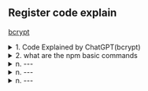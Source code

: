 ## Register code explain

[bcrypt](https://pypi.org/project/bcrypt/)

<details>
  <summary>1. Code Explained by ChatGPT(bcrypt)</summary>

  ### Code Explanation

This code defines a route for registering a user in a Flask web application using the `POST` method. Here's a breakdown of what each part does:

1. **Route Definition**: 
   ```python
   @app.route('/register', methods=['POST'])
   ```
   This line defines the `/register` endpoint that listens for `POST` requests. When a `POST` request is made to this URL, the `register()` function is called.

2. **Request Parsing**:
   ```python
   data = request.get_json()
   email = data.get('email')
   password = data.get('password')
   ```
   The `request.get_json()` method is used to retrieve the JSON body of the `POST` request. This is typically used when sending data (e.g., `email` and `password`) in JSON format. The `get()` method is used to extract the values for `email` and `password` from the incoming JSON data.

3. **Validation**:
   ```python
   if not email or not password:
       return jsonify({'message': 'Missing required fields'}), 400
   ```
   This checks if either the `email` or `password` is missing from the request. If either is missing, a `400 Bad Request` response is returned with a message indicating that required fields are missing.

4. **Hashing the Password**:
   ```python
   password_hash = bcrypt.hashpw(password.encode('utf-8'), bcrypt.gensalt())
   ```
   **Hashing the password** is a crucial security step to ensure that the actual password is never stored in the database in plain text. Instead, a hashed version of the password is saved, which is nearly impossible to reverse into the original password without significant computational effort. Here’s how the hashing works:
   - `password.encode('utf-8')`: The password is first encoded into bytes, as `bcrypt.hashpw()` expects bytes rather than a string.
   - `bcrypt.gensalt()`: This generates a "salt", which is a random value added to the password before hashing. This prevents attackers from using precomputed hash tables (known as rainbow tables) to crack passwords. The `gensalt()` function by default generates a secure salt.
   - `bcrypt.hashpw(password.encode('utf-8'), bcrypt.gensalt())`: The password (now in bytes) and the generated salt are combined and hashed using the bcrypt algorithm, resulting in a hashed password that is unique even for the same input.

5. **Database Insertion**:
   ```python
   conn = sqlite3.connect('users.db')
   c = conn.cursor()
   c.execute('INSERT INTO users (email, password_hash) VALUES (?, ?)',
             (email, password_hash))
   conn.commit()
   conn.close()
   ```
   This section establishes a connection to a SQLite database (`users.db`) and prepares an SQL `INSERT` statement to add the user's email and hashed password to the `users` table. The `commit()` function commits the transaction to save the data, and `conn.close()` closes the database connection.

6. **Error Handling**:
   - `sqlite3.IntegrityError`: If an attempt is made to insert a duplicate email (assuming `email` is a unique field in the database), an `IntegrityError` is raised, and a `409 Conflict` response is returned with a message saying the email already exists.
   - `Exception as e`: For any other errors, a `500 Internal Server Error` is returned, with the error message included in the response for debugging purposes.

7. **Response**:
   - If the registration is successful, a `201 Created` status code is returned with a success message.
   - If there are any errors (missing fields, duplicate email, or other issues), an appropriate error message and status code are returned.

### "Hash the Password" in Detail

**Hashing** is a process of converting data (in this case, the password) into a fixed-size string of characters, which is typically a digest that appears random. 

- **Why hash passwords?**: Hashing ensures that passwords are not stored as plain text. If the database is compromised, attackers cannot easily recover the original passwords from the hashes.
- **Salting**: To further enhance security, a **salt** is added to the password before hashing. This is a random value generated for each user, ensuring that even if two users have the same password, their hashes will be different due to the unique salts.
  
In the code:
- `bcrypt.gensalt()`: This generates a unique salt. The salt is used to alter the password before hashing it, which ensures the resulting hash is unique.
- `bcrypt.hashpw()`: This hashes the password along with the salt. The result is a hash that is safe to store in the database, and it is computationally difficult to reverse-engineer back into the original password.

### Official bcrypt Documentation and Where to Refer

You can refer to the official `bcrypt` documentation to learn more about how hashing and salting work:

- **[bcrypt PyPI Documentation](https://pypi.org/project/bcrypt/)**

In the official documentation, here are the relevant parts you should refer to:
- **Password Hashing**: The `hashpw()` function is documented here. It explains how to hash a password using a salt (generated with `gensalt()`).
- **Salt Generation**: The `gensalt()` function generates a random salt, and you can pass parameters to control the salt generation, such as the cost factor (which controls how computationally expensive the hash will be).

For example, from the official bcrypt documentation:

- `bcrypt.gensalt(rounds=12)` — This method generates a salt with the specified cost factor (`rounds`), where a higher number of rounds makes the hashing process slower and more secure.
  

</details>


<details>
  <summary>2. what are the npm basic commands</summary>

Here are some of the most commonly used **npm** (Node Package Manager) commands, which are essential for managing dependencies and running scripts in a Node.js environment:

### 1. **Initialize a Node.js Project**
   - `npm init`: Initializes a new Node.js project and creates a `package.json` file, which will contain metadata about the project (dependencies, scripts, etc.). You'll be prompted for some information like project name, version, description, etc.
   - `npm init -y`: Initializes a new Node.js project with default values, skipping the prompts.

### 2. **Installing Dependencies**
   - `npm install <package-name>` (or `npm i <package-name>`): Installs the specified package and adds it to your `node_modules` directory. If no package is specified, it installs all dependencies listed in `package.json`.
   - `npm install`: Installs all the dependencies listed in the `package.json` file.
   - `npm install <package-name>@<version>`: Installs a specific version of a package (e.g., `npm install lodash@4.17.21`).

### 3. **Installing Development Dependencies**
   - `npm install <package-name> --save-dev` (or `npm i <package-name> -D`): Installs the specified package as a development dependency, meaning it's used only in the development environment (not for production).
   - `npm install <package-name> --save-prod` (or `npm i <package-name> -P`): Installs the specified package as a production dependency.

### 4. **Updating Dependencies**
   - `npm update`: Updates all the dependencies in the `node_modules` directory to their latest versions based on the version rules defined in `package.json`.

### 5. **Uninstalling Packages**
   - `npm uninstall <package-name>` (or `npm remove <package-name>`): Uninstalls the specified package and removes it from `node_modules` and `package.json`.

### 6. **Listing Installed Packages**
   - `npm list`: Lists all the installed packages in the current project.
   - `npm list --global`: Lists all globally installed packages.

### 7. **Viewing Package Information**
   - `npm info <package-name>`: Provides information about a specific package, such as version, description, and dependencies.
   - `npm outdated`: Lists the packages that are outdated and show the latest available versions.

### 8. **Managing Package Versions**
   - `npm version <version>`: Updates the version of your project and commits the changes. You can specify major, minor, or patch versions (e.g., `npm version patch` or `npm version 1.0.0`).
   - `npm version` (without arguments): Displays the current version of your project.

### 9. **Running Scripts**
   - `npm run <script-name>`: Executes a custom script defined in the `scripts` section of `package.json`. For example, if you have a script like `"start": "node app.js"`, you can run it with `npm run start`.
   - `npm run test`: Runs the test script, which is typically defined to run tests for your application.

### 10. **Creating a Package Lock File**
   - `npm install --package-lock`: Generates a `package-lock.json` file that locks the versions of the installed dependencies, ensuring consistent installs across different environments.

### 11. **Global Installation**
   - `npm install -g <package-name>`: Installs a package globally on your system. This is typically used for tools that you want to use across different projects, like the `nodemon` tool or the `create-react-app` CLI.
   - `npm list -g`: Lists all globally installed packages.
   - `npm uninstall -g <package-name>`: Uninstalls a globally installed package.

### 12. **Checking npm Version**
   - `npm --version` or `npm -v`: Displays the installed version of npm.

### 13. **Clean Cache**
   - `npm cache clean --force`: Clears the npm cache (useful if you encounter issues with the cache or need to reset it).

### 14. **Audit Packages**
   - `npm audit`: Scans the project's dependencies for known vulnerabilities and provides a report.
   - `npm audit fix`: Automatically fixes any vulnerabilities in your dependencies (if possible).

These are the foundational commands that will allow you to work effectively with npm. For more advanced operations or specific use cases, the [official npm documentation](https://docs.npmjs.com/) provides additional insights.
  
</details>

<details>
  <summary>n. ---</summary>

  
</details>

<details>
  <summary>n. ---</summary>

  
</details>

<details>
  <summary>n. ---</summary>

  
</details>
